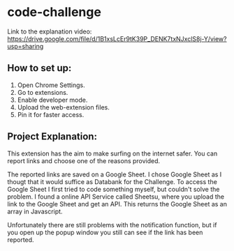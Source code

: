 # code-challenge

Link to the explanation video: https://drive.google.com/file/d/1B1xsLcEr9tK39P_DENK7txNJxclS8j-Y/view?usp=sharing

## How to set up:
1. Open Chrome Settings.
2. Go to extensions.
3. Enable developer mode.
4. Upload the web-extension files.
5. Pin it for faster access.

## Project Explanation:
This extension has the aim to make surfing on the internet safer. You can report links and choose one of the reasons provided.

The reported links are saved on a Google Sheet. I chose Google Sheet as I thougt that it would suffice as Databank for the Challenge. To access the Google Sheet I first tried to code something myself, but couldn't solve the problem. I found a online API Service called Sheetsu, where you upload the link to the Google Sheet and get an API. This returns the Google Sheet as an array in Javascript.

Unfortunately there are still problems with the notification function, but if you open up the popup window you still can see if the link has been reported.

